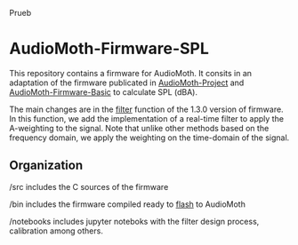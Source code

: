 Prueb
# AudioMoth-Firmware-SPL
This repository contains a firmware for AudioMoth. It consits in an adaptation of the firmware publicated in [AudioMoth-Project](https://github.com/OpenAcousticDevices/AudioMoth-Project) and [AudioMoth-Firmware-Basic](https://github.com/OpenAcousticDevices/AudioMoth-Firmware-Basic) to calculate SPL (dBA). 

The main changes are in the [filter](https://github.com/OpenAcousticDevices/AudioMoth-Firmware-Basic/blob/master/main.c#L609) function of the 1.3.0 version of firmware. In this function, we add the implementation of a real-time filter to apply the A-weighting to the signal. Note that unlike other methods based on the frequency domain, we apply the weighting on the time-domain of the signal.

## Organization

/src includes the C sources of the firmware

/bin includes the firmware compiled ready to [flash](https://github.com/OpenAcousticDevices/Flash) to AudioMoth

/notebooks includes jupyter noteboks with the filter design process, calibration among others.


